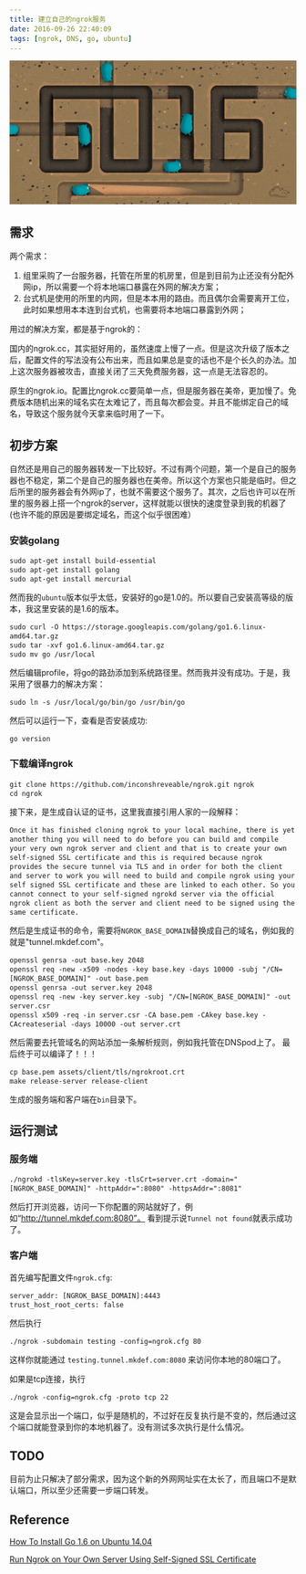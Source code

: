 ```yaml
---
title: 建立自己的ngrok服务
date: 2016-09-26 22:40:09
tags: [ngrok, DNS, go, ubuntu]
---
```


![](/uploads/GO_16.png)

## 需求

两个需求：

1. 组里采购了一台服务器，托管在所里的机房里，但是到目前为止还没有分配外网ip，所以需要一个将本地端口暴露在外网的解决方案；
2. 台式机是使用的所里的内网，但是本本用的路由。而且偶尔会需要离开工位，此时如果想用本本连到台式机，也需要将本地端口暴露到外网；

用过的解决方案，都是基于ngrok的：

国内的ngrok.cc，其实挺好用的，虽然速度上慢了一点。但是这次升级了版本之后，配置文件的写法没有公布出来，而且如果总是变的话也不是个长久的办法。加上这次服务器被攻击，直接关闭了三天免费服务器，这一点是无法容忍的。

原生的ngrok.io。配置比ngrok.cc要简单一点，但是服务器在美帝，更加慢了。免费版本随机出来的域名实在太难记了，而且每次都会变。并且不能绑定自己的域名，导致这个服务就今天拿来临时用了一下。

## 初步方案

自然还是用自己的服务器转发一下比较好。不过有两个问题，第一个是自己的服务器也不稳定，第二个是自己的服务器也在美帝。所以这个方案也只能是临时。但之后所里的服务器会有外网ip了，也就不需要这个服务了。其次，之后也许可以在所里的服务器上搭一个ngrok的server，这样就能以很快的速度登录到我的机器了(也许不能的原因是要绑定域名，而这个似乎很困难）

### 安装golang

~~~
sudo apt-get install build-essential
sudo apt-get install golang
sudo apt-get install mercurial
~~~

然而我的`ubuntu`版本似乎太低，安装好的go是1.0的。所以要自己安装高等级的版本，我这里安装的是1.6的版本。

~~~
sudo curl -O https://storage.googleapis.com/golang/go1.6.linux-amd64.tar.gz
sudo tar -xvf go1.6.linux-amd64.tar.gz
sudo mv go /usr/local
~~~

然后编辑profile，将go的路劲添加到系统路径里。然而我并没有成功。于是，我采用了很暴力的解决方案：

~~~
sudo ln -s /usr/local/go/bin/go /usr/bin/go
~~~

然后可以运行一下，查看是否安装成功:

~~~
go version
~~~

### 下载编译ngrok

~~~
git clone https://github.com/inconshreveable/ngrok.git ngrok
cd ngrok
~~~

接下来，是生成自认证的证书，这里我直接引用人家的一段解释：

```
Once it has finished cloning ngrok to your local machine, there is yet another thing you will need to do before you can build and compile your very own ngrok server and client and that is to create your own self-signed SSL certificate and this is required because ngrok provides the secure tunnel via TLS and in order for both the client and server to work you will need to build and compile ngrok using your self signed SSL certificate and these are linked to each other. So you cannot connect to your self-signed ngrokd server via the official ngrok client as both the server and client need to be signed using the same certificate.
```

然后是生成证书的命令，需要将`NGROK_BASE_DOMAIN`替换成自己的域名，例如我的就是"tunnel.mkdef.com"。

~~~
openssl genrsa -out base.key 2048
openssl req -new -x509 -nodes -key base.key -days 10000 -subj "/CN=[NGROK_BASE_DOMAIN]" -out base.pem
openssl genrsa -out server.key 2048
openssl req -new -key server.key -subj "/CN=[NGROK_BASE_DOMAIN]" -out server.csr
openssl x509 -req -in server.csr -CA base.pem -CAkey base.key -CAcreateserial -days 10000 -out server.crt
~~~

然后需要去托管域名的网站添加一条解析规则，例如我托管在DNSpod上了。
最后终于可以编译了！！！

~~~
cp base.pem assets/client/tls/ngrokroot.crt
make release-server release-client
~~~

生成的服务端和客户端在`bin`目录下。

## 运行测试
### 服务端

~~~
./ngrokd -tlsKey=server.key -tlsCrt=server.crt -domain="[NGROK_BASE_DOMAIN]" -httpAddr=":8080" -httpsAddr=":8081"
~~~

然后打开浏览器，访问一下你配置的网站就好了，例如“http://tunnel.mkdef.com:8080”。
看到提示说`Tunnel not found`就表示成功了。

### 客户端

首先编写配置文件`ngrok.cfg`:

~~~
server_addr: [NGROK_BASE_DOMAIN]:4443
trust_host_root_certs: false
~~~

然后执行

~~~
./ngrok -subdomain testing -config=ngrok.cfg 80
~~~

这样你就能通过 `testing.tunnel.mkdef.com:8080` 来访问你本地的80端口了。

如果是tcp连接，执行

~~~
./ngrok -config=ngrok.cfg -proto tcp 22
~~~

这是会显示出一个端口，似乎是随机的，不过好在反复执行是不变的，然后通过这个端口就能登录到你的本地机器了。没有测试多次执行是什么情况。

## TODO
目前为止只解决了部分需求，因为这个新的外网网址实在太长了，而且端口不是默认端口，所以至少还需要一步端口转发。

## Reference

[How To Install Go 1.6 on Ubuntu 14.04](https://www.digitalocean.com/community/tutorials/how-to-install-go-1-6-on-ubuntu-14-04)

[Run Ngrok on Your Own Server Using Self-Signed SSL Certificate](https://www.svenbit.com/2014/09/run-ngrok-on-your-own-server/)